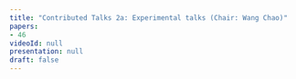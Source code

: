 ```yaml
---
title: "Contributed Talks 2a: Experimental talks (Chair: Wang Chao)"
papers:
- 46
videoId: null
presentation: null
draft: false
---
```

